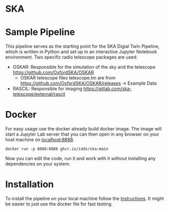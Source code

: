 # SKA

# Sample Pipeline

This pipeline serves as the starting point for the SKA Digial Twin Pipeline, which is written in Python and set up in an interactive Jupyter Notebook environment. Two specific radio telescope packages are used:

- OSKAR: Responsible for the simulation of the sky and the telescope https://github.com/OxfordSKA/OSKAR
	- OSKAR telescope files telescope.tm are from https://github.com/OxfordSKA/OSKAR/releases -> Example Data
- RASCIL: Responsible for imaging https://gitlab.com/ska-telescope/external/rascil

# Docker

For easy usage use the docker already build docker image.
The image will start a Jupyter Lab server that you can then open in any browser on your host machine on [localhost:8888](localhost:8888).

```shell
docker run -p 8888:8888 ghcr.io/i4ds/ska:main
```

Now you can edit the code, run it and work with it without installing any dependencies on your system.


# Installation

To install the pipeline on your local machine follow the [Instructions](doc/Installation.md). 
It might be easier to just use the docker file for fast testing.

